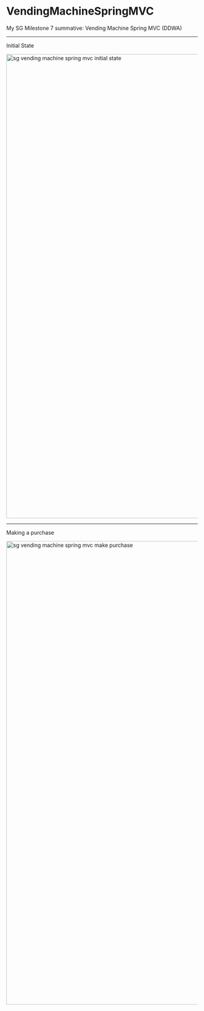 # VendingMachineSpringMVC
My SG Milestone 7 summative:  Vending Machine Spring MVC (DDWA)

________________________________________________________________________________________

Initial State

<img width="1221" alt="sg vending machine spring mvc initial state" src="https://user-images.githubusercontent.com/30512121/44376722-bfe98700-a4c7-11e8-91e2-5a45072de07c.png">

________________________________________________________________________________________

Making a purchase

<img width="1219" alt="sg vending machine spring mvc make purchase" src="https://user-images.githubusercontent.com/30512121/44376851-4a31eb00-a4c8-11e8-8640-4bcd91401dc7.png">
